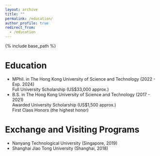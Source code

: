 ```yaml
---
layout: archive
title: ""
permalink: /education/
author_profile: true
redirect_from:
  - /education
---
```


{% include base_path %}


Education
======
* MPhil. in The Hong Kong University of Science and Technology (2022 - Exp. 2024) <br> 
    Full University Scholarship (US$33,000 approx.)
* B.S. in The Hong Kong University of Science and Technology (2017 - 2021) <br> 
    Awarded University Scholarship (US$1,500 approx.) <br> 
    First Class Honors (the highest honor)


Exchange and Visiting Programs
======
* Nanyang Technological University (Singapore, 2019)
* Shanghai Jiao Tong University (Shanghai, 2018)



